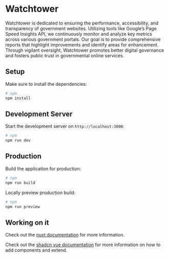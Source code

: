 # Watchtower

Watchtower is dedicated to ensuring the performance, accessibility, and transparency of government websites. Utilizing tools like Google’s Page Speed Insights API, we continuously monitor and analyze key metrics across various government portals. Our goal is to provide comprehensive reports that highlight improvements and identify areas for enhancement. Through vigilant oversight, Watchtower promotes better digital governance and fosters public trust in governmental online services.

## Setup

Make sure to install the dependencies:

```bash
# npm
npm install
```

## Development Server

Start the development server on `http://localhost:3000`:

```bash
# npm
npm run dev
```

## Production

Build the application for production:

```bash
# npm
npm run build
```

Locally preview production build:

```bash
# npm
npm run preview
```

## Working on it
Check out the [nuxt documentation](https://nuxt.com/docs/getting-started/deployment) for more information.


Check out the [shadcn vue documentation](https://www.shadcn-vue.com/docs/installation/nuxt) for more information on how to add components and extend.
